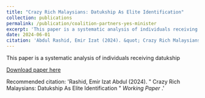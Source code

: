 ```yaml
---
title: "Crazy Rich Malaysians: Datukship As Elite Identification"
collection: publications
permalink: /publication/coalition-partners-yes-minister
excerpt: 'This paper is a systematic analysis of individuals receiving datukship'
date: 2024-06-01
citation: 'Abdul Rashid, Emir Izat (2024). &quot; Crazy Rich Malaysians: Datukship As Elite Identification &quot; <i> Working Paper </i>.'
---
```

This paper is a systematic analysis of individuals receiving datukship

[Download paper here](https://emirizatrashid.github.io/files/lse_dissertation.pdf)

Recommended citation: 'Rashid, Emir Izat Abdul (2024). &quot; Crazy Rich Malaysians: Datukship As Elite Identification  &quot; <i> Working Paper </i>.'

